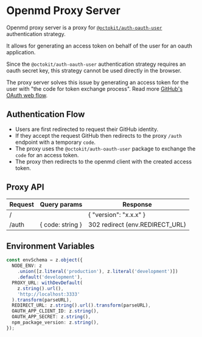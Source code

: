 # Openmd Proxy Server

Openmd proxy server is a proxy for [`@octokit/auth-oauth-user`](https://github.com/octokit/auth-oauth-user.js/) authentication strategy.

It allows for generating an access token on behalf of the user for an oauth application.

Since the `@octokit/auth-oauth-user` authentication strategy requires an oauth secret key, this strategy cannot be used directly in the browser.

The proxy server solves this issue by generating an access token for the user with "the code for token exchange process".
Read more [GitHub's OAuth web flow](https://docs.github.com/en/developers/apps/authorizing-oauth-apps#web-application-flow).

## Authentication Flow

- Users are first redirected to request their GitHub identity.
- If they accept the request GitHub then redirects to the proxy `/auth` endpoint with a temporary `code`.
- The proxy uses the `@octokit/auth-oauth-user` package to exchange the `code` for an access token.
- The proxy then redirects to the openmd client with the created access token.

## Proxy API

| Request | Query params     | Response                        |
| ------- | ---------------- | ------------------------------- |
| /       |                  | { "version": "x.x.x" }          |
| /auth   | { code: string } | 302 redirect (env.REDIRECT_URL) |

## Environment Variables

```typescript
const envSchema = z.object({
  NODE_ENV: z
    .union([z.literal('production'), z.literal('development')])
    .default('development'),
  PROXY_URL: withDevDefault(
    z.string().url(),
    'http://localhost:3333'
  ).transform(parseURL),
  REDIRECT_URL: z.string().url().transform(parseURL),
  OAUTH_APP_CLIENT_ID: z.string(),
  OAUTH_APP_SECRET: z.string(),
  npm_package_version: z.string(),
});
```
